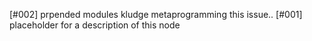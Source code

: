 [#002]       prpended modules kludge metaprogramming this issue..
[#001]       placeholder for a description of this node
